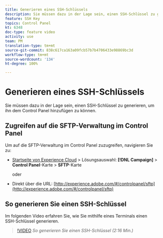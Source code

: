 ```yaml
---
title: Generieren eines SSH-Schlüssels
description: Sie müssen dazu in der Lage sein, einen SSH-Schlüssel zu generieren, um ihn dem Adobe Campaign Control Panel hinzufügen zu können. Im folgenden Video erfahren Sie, wie Sie mithilfe eines Terminals einen SSH-Schlüssel generieren.
feature: SSH Key
topics: Control Panel
kt: 6348
doc-type: feature video
activity: use
team: PM
translation-type: tm+mt
source-git-commit: 838c617ca163a09fcb57b7b4706433e98869bc3d
workflow-type: tm+mt
source-wordcount: '134'
ht-degree: 100%

---
```



# Generieren eines SSH-Schlüssels

Sie müssen dazu in der Lage sein, einen SSH-Schlüssel zu generieren, um ihn dem Control Panel hinzufügen zu können.

## Zugreifen auf die SFTP-Verwaltung im Control Panel

Um auf die SFTP-Verwaltung im Control Panel zuzugreifen, navigieren Sie zu:

* [Startseite von Experience Cloud](https://experience.adobe.com/#/home) > Lösungsauswahl: **[!DNL Campaign]** > **Control Panel**-Karte > **SFTP**-Karte

   oder
* Direkt über die URL: [http://experience.adobe.com/#/controlpanel/sftp](http://experience.adobe.com/#/controlpanel/sftp)

## So generieren Sie einen SSH-Schlüssel

Im folgenden Video erfahren Sie, wie Sie mithilfe eines Terminals einen SSH-Schlüssel generieren.

>[!VIDEO](https://video.tv.adobe.com/v/27259?quality=12)
*So generieren Sie einen SSH-Schlüssel (2:16 Min.)*
